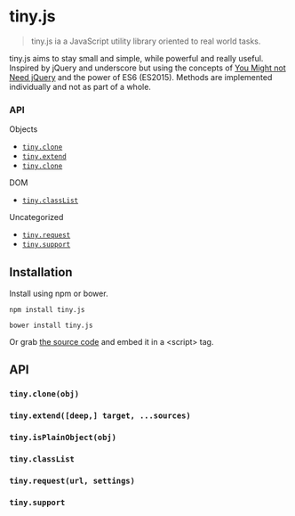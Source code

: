# tiny.js

> tiny.js ia a JavaScript utility library oriented to real world tasks.

tiny.js aims to stay small and simple, while powerful and really useful.
  Inspired by jQuery and underscore but using the concepts of
  [You Might not Need jQuery](http://youmightnotneedjquery.com/) and the power 
  of ES6 (ES2015). Methods are implemented individually and not as
  part of a whole.


### API

Objects

- [`tiny.clone`](#tiny%BBcloneobj)
- [`tiny.extend`](#tiny%BBextendtarget-%BB%BB%BBsources)
- [`tiny.clone`](#tiny%BBisplainobjectobj)

DOM

- [`tiny.classList`](#tiny%BBclassList)

Uncategorized

- [`tiny.request`](#tiny%BBrequesturl-settings)
- [`tiny.support`](#tiny%BBsupport)


## Installation

Install using npm or bower.

```shell
npm install tiny.js
```

```shell
bower install tiny.js
```

Or grab [the source code](https://github.com/mercadolibre/tiny.js/blob/master/dist/tiny.js)
  and embed it in a &lt;script&gt; tag.


## API

### `tiny.clone(obj)`

### `tiny.extend([deep,] target, ...sources)`

### `tiny.isPlainObject(obj)`

### `tiny.classList`

### `tiny.request(url, settings)`

### `tiny.support`

